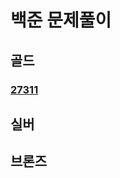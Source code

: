 # 백준 문제풀이

## 골드

### [27311](https://github.com/jhy0285/Algorithm/tree/main/백준/골드/27311.md)

## 실버

## 브론즈

